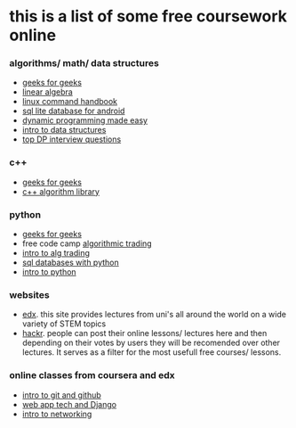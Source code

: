 # this is a list of some free coursework online

### algorithms/ math/ data structures

- [geeks for geeks](https://practice.geeksforgeeks.org/courses/Workshop-DSA)
- [linear algebra](https://www.freecodecamp.org/news/linear-algebra-full-course/)
- [linux command handbook](https://www.freecodecamp.org/news/the-linux-commands-handbook/)
- [sql lite database for android](https://www.youtube.com/watch?v=312RhjfetP8)
- [dynamic programming made easy](https://www.freecodecamp.org/news/dynamic-programming-made-easy/)
- [intro to data structures](https://www.freecodecamp.org/news/learn-all-about-data-structures-used-in-computer-science/)
- [top DP interview questions](https://www.geeksforgeeks.org/top-20-dynamic-programming-interview-questions/?ref=rp)

### c++

- [geeks for geeks](https://practice.geeksforgeeks.org/courses/fork-cpp)
- [c++ algorithm library](https://www.freecodecamp.org/news/how-i-discovered-the-c-algorithm-library-and-learned-not-to-reinvent-the-wheel-2398a34e23e3/)


### python

- [geeks for geeks](https://practice.geeksforgeeks.org/courses/fork-python)
- free code camp [algorithmic trading](https://www.freecodecamp.org/news/algorithmic-trading-using-python-course/)
- [intro to alg trading](https://www.freecodecamp.org/news/algorithmic-trading-in-python/)
- [sql databases with python](https://www.freecodecamp.org/news/connect-python-with-sql/)
- [intro to python](https://www.freecodecamp.org/news/intermediate-python-course/)

### websites

- [edx](https://www.edx.org). this site provides lectures from uni's all around the world on a wide variety of STEM topics
- [hackr](Hackr.io). people can post their online lessons/ lectures here and then depending on their votes by users they will be recomended over other lectures. It serves as a filter for the most usefull free courses/ lessons.

### online classes from coursera and edx

- [intro to git and github](https://www.coursera.org/learn/introduction-git-github?ranMID=40328&ranEAID=SAyYsTvLiGQ&ranSiteID=SAyYsTvLiGQ-QaeDRDB7sVQJiwJwStyreg&siteID=SAyYsTvLiGQ-QaeDRDB7sVQJiwJwStyreg&utm_content=10&utm_medium=partners&utm_source=linkshare&utm_campaign=SAyYsTvLiGQ)
- [web app tech and Django](https://www.coursera.org/learn/django-database-web-apps?ranMID=40328&ranEAID=SAyYsTvLiGQ&ranSiteID=SAyYsTvLiGQ-kUMAJlDU7HE3FV5H.chhTA&siteID=SAyYsTvLiGQ-kUMAJlDU7HE3FV5H.chhTA&utm_content=10&utm_medium=partners&utm_source=linkshare&utm_campaign=SAyYsTvLiGQ)
- [intro to networking](https://www.edx.org/course/introduction-to-networking?source=aw&awc=6798_1607667265_6f2efd6bf97960ddfffb0b2303b0e03e&utm_source=aw&utm_medium=affiliate_partner&utm_content=text-link&utm_term=301045_https%3A%2F%2Fwww.class-central.com%2F)

